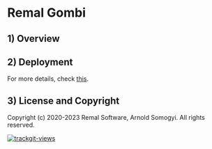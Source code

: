 # Remal Gombi

## 1) Overview

## 2) Deployment 
For more details, check [this](docker/README.md).

## 3) License and Copyright
Copyright (c) 2020-2023 Remal Software, Arnold Somogyi. All rights reserved.

<a href="https://trackgit.com"><img src="https://us-central1-trackgit-analytics.cloudfunctions.net/token/ping/lcfhkdub7k2lpj33n2cl" alt="trackgit-views" /></a>
